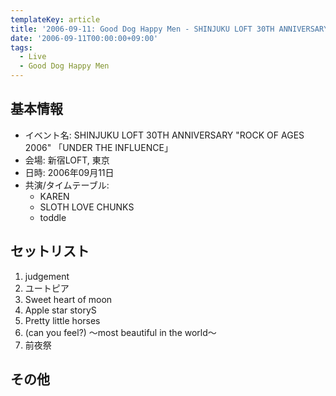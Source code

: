 ```yaml
---
templateKey: article
title: '2006-09-11: Good Dog Happy Men - SHINJUKU LOFT 30TH ANNIVERSARY "ROCK OF AGES 2006" 「UNDER THE INFLUENCE」 at 新宿LOFT'
date: '2006-09-11T00:00:00+09:00'
tags:
  - Live
  - Good Dog Happy Men
---
```

## 基本情報

* イベント名: SHINJUKU LOFT 30TH ANNIVERSARY "ROCK OF AGES 2006" 「UNDER THE INFLUENCE」
* 会場: 新宿LOFT, 東京
* 日時: 2006年09月11日
* 共演/タイムテーブル:
  * KAREN
  * SLOTH LOVE CHUNKS
  * toddle

## セットリスト

1. judgement
1. ユートピア
1. Sweet heart of moon
1. Apple star storyS
1. Pretty little horses
1. (can you feel?) ～most beautiful in the world～
1. 前夜祭

## その他

